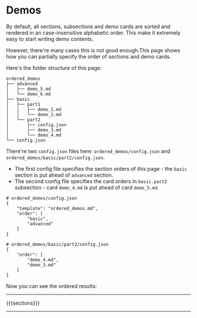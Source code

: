 # Demos

By default, all sections, subsections and demo cards are sorted and rendered in an case-insensitive alphabetic order. This make
it extremely easy to start writing demo contents.

However, there're many cases this is not good enough.This page shows how you can partially specify the order of sections and demo cards.

Here's the folder structure of this page:

```text
ordered_demos
├── advanced
│   ├── demo_5.md
│   └── demo_6.md
├── basic
│   ├── part1
│   │   ├── demo_1.md
│   │   └── demo_2.md
│   └── part2
│       ├── config.json
│       ├── demo_3.md
│       └── demo_4.md
└── config.json
```

There're two `config.json` files here: `ordered_demos/config.json` and `ordered_demos/basic/part2/config.json`.

* The first config file specifies the section orders of *this* page - the `basic` section is put ahead of `advanced` section.
* The second config file specifies the card orders in `basic.part2` subsection - card `demo_4.md` is put ahead of card `demo_5.md`.

```text
# ordered_demos/config.json
{
    "template": "ordered_demos.md",
    "order": [
        "basic",
        "advanced"
    ]
}

# ordered_demos/basic/part2/config.json
{
    "order": [
        "demo_4.md",
        "demo_3.md"
    ]
}
```

Now you can see the ordered results:

---

{{{sections}}}

---
